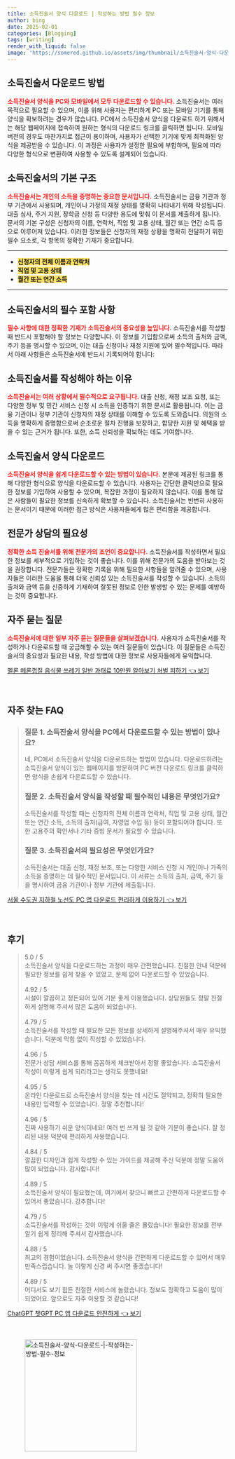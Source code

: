 ```yaml
---
title: 소득진술서 양식 다운로드 | 작성하는 방법 필수 정보
author: bing
date: 2025-02-01
categories: [Blogging]
tags: [writing]
render_with_liquid: false
image: 'https://somered.github.io/assets/img/thumbnail/소득진술서-양식-다운로드-|-작성하는-방법-필수-정보.webp'
---
```



<h2 id='소득진술서_다운로드_방법'>소득진술서 다운로드 방법</h2>

<p><b><span style="color: #ee2323;">소득진술서 양식을 PC와 모바일에서 모두 다운로드할 수 있습니다.</span></b> 소득진술서는 여러 목적으로 필요할 수 있으며, 이를 위해 사용자는 편리하게 PC 또는 모바일 기기를 통해 양식을 확보하려는 경우가 많습니다. PC에서 소득진술서 양식을 다운로드 하기 위해서는 해당 웹페이지에 접속하여 원하는 형식의 다운로드 링크를 클릭하면 됩니다. 모바일 버전의 경우도 마찬가지로 접근이 용이하며, 사용자가 선택한 기기에 맞게 최적화된 양식을 제공받을 수 있습니다. 이 과정은 사용자가 설정한 필요에 부합하며, 필요에 따라 다양한 형식으로 변환하여 사용할 수 있도록 설계되어 있습니다.</p>

<h2 id='소득진술서_기본_구조'>소득진술서의 기본 구조</h2>

<p><b><span style="color: #ee2323;">소득진술서는 개인의 소득을 증명하는 중요한 문서입니다.</span></b> 소득진술서는 금융 기관과 정부 기관에서 사용되며, 개인이나 가정의 재정 상태를 명확히 나타내기 위해 작성됩니다. 대출 심사, 주거 지원, 장학금 신청 등 다양한 용도에 맞춰 이 문서를 제출하게 됩니다. 문서의 기본 구성은 신청자의 이름, 연락처, 직업 및 고용 상태, 월간 또는 연간 소득 등으로 이루어져 있습니다. 이러한 정보들은 신청자의 재정 상황을 명확히 전달하기 위한 필수 요소로, 각 항목의 정확한 기재가 중요합니다.</p>

<hr />

<ul>
    <li><b><span style="background-color: #ffe066;">신청자의 전체 이름과 연락처</span></b></li>
    <li><b><span style="background-color: #ffe066;">직업 및 고용 상태</span></b></li>
    <li><b><span style="background-color: #ffe066;">월간 또는 연간 소득</span></b></li>
</ul>

<hr />

<h2 id='소득진술서_필수_포함_사항'>소득진술서의 필수 포함 사항</h2>

<p><b><span style="color: #ee2323;">필수 사항에 대한 정확한 기재가 소득진술서의 중요성을 높입니다.</span></b> 소득진술서를 작성할 때 반드시 포함해야 할 정보는 다양합니다. 이 정보를 기입함으로써 소득의 출처와 금액, 주기 등을 명시할 수 있으며, 이는 대출 신청이나 재정 지원에 있어 필수적입니다. 따라서 아래 사항들은 소득진술서에 반드시 기록되어야 합니다:</p>

<h2 id='소득진술서_작성의_필요성'>소득진술서를 작성해야 하는 이유</h2>

<p><b><span style="color: #ee2323;">소득진술서는 여러 상황에서 필수적으로 요구됩니다.</span></b> 대출 신청, 재정 보조 요청, 또는 다양한 정부 및 민간 서비스 신청 시 소득을 인증하기 위한 문서로 활용됩니다. 이는 금융 기관이나 정부 기관이 신청자의 재정 상태를 이해할 수 있도록 도와줍니다. 의원의 소득을 명확하게 증명함으로써 순조로운 절차 진행을 보장하고, 합당한 지원 및 혜택을 받을 수 있는 근거가 됩니다. 또한, 소득 신뢰성을 확보하는 데도 기여합니다.</p>

<h2 id='소득진술서_양식_다운로드'>소득진술서 양식 다운로드</h2>

<p><b><span style="color: #ee2323;">소득진술서 양식을 쉽게 다운로드할 수 있는 방법이 있습니다.</span></b> 본문에 제공된 링크를 통해 다양한 형식으로 양식을 다운로드할 수 있습니다. 사용자는 간단한 클릭만으로 필요한 정보를 기입하여 사용할 수 있으며, 복잡한 과정이 필요하지 않습니다. 이를 통해 많은 사람들이 필요한 정보를 신속하게 확보할 수 있습니다. 소득진술서는 빈번히 사용하는 문서이기 때문에 이러한 접근 방식은 사용자들에게 많은 편리함을 제공합니다.</p>

<h2 id='소득진술서_작성_전문가_상담'>전문가 상담의 필요성</h2>

<p><b><span style="color: #ee2323;">정확한 소득 진술서를 위해 전문가의 조언이 중요합니다.</span></b> 소득진술서를 작성하면서 필요한 정보를 세부적으로 기입하는 것이 좋습니다. 이를 위해 전문가의 도움을 받아보는 것을 권장합니다. 전문가들은 정확한 기록을 위해 필요한 사항들을 알려줄 수 있으며, 사용자들은 이러한 도움을 통해 더욱 신뢰성 있는 소득진술서를 작성할 수 있습니다. 소득의 출처와 금액 등을 신중하게 기재하여 잘못된 정보로 인한 발생할 수 있는 문제를 예방하는 것이 중요합니다.</p>

<h2 id='자주_묻는_질문'>자주 묻는 질문</h2>

<p><b><span style="color: #ee2323;">소득진술서에 대한 일부 자주 묻는 질문들을 살펴보겠습니다.</span></b> 사용자가 소득진술서를 작성하거나 다운로드할 때 궁금해할 수 있는 여러 질문들이 있습니다. 이 질문들은 소득진술서의 중요성과 필요한 내용, 작성 방법에 대한 정보로 사용자들에게 유익합니다.</p>


<p><a class="click-button" title="멜론 메론껍질 음식물 쓰레기 일반 과태료 10만원 알아보기 처벌 피하기" href="https://somered.github.io/posts/%EB%A9%9C%EB%A1%A0-%EB%A9%94%EB%A1%A0%EA%BB%8D%EC%A7%88-%EC%9D%8C%EC%8B%9D%EB%AC%BC-%EC%93%B0%EB%A0%88%EA%B8%B0-%EC%9D%BC%EB%B0%98-%EA%B3%BC%ED%83%9C%EB%A3%8C-10%EB%A7%8C%EC%9B%90-%EC%95%8C%EC%95%84%EB%B3%B4%EA%B8%B0-%EC%B2%98%EB%B2%8C-%ED%94%BC%ED%95%98%EA%B8%B0/" rel="dofollow">멜론 메론껍질 음식물 쓰레기 일반 과태료 10만원 알아보기 처벌 피하기 👈 보기</a></p><br>
<h2 id='자주_찾는_FAQ'>자주 찾는 FAQ</h2>
<div itemscope="" itemtype="https://schema.org/FAQPage"> 
<blockquote> 
<div itemscope="" itemprop="mainEntity" itemtype="https://schema.org/Question"> 
<h3 itemprop="name">질문 1. 소득진술서 양식을 PC에서 다운로드할 수 있는 방법이 있나요?</h3> 
<div itemscope="" itemprop="acceptedAnswer" itemtype="https://schema.org/Answer"> 
<span itemprop="text"> 
<p>네, PC에서 소득진술서 양식을 다운로드하는 방법이 있습니다. 다운로드하려는 소득진술서 양식이 있는 웹페이지를 방문하여 PC 버전 다운로드 링크를 클릭하면 양식을 손쉽게 다운로드할 수 있습니다.</p> 
</span> 
</div> 
</div> 
<div itemscope="" itemprop="mainEntity" itemtype="https://schema.org/Question"> 
<h3 itemprop="name">질문 2. 소득진술서 양식을 작성할 때 필수적인 내용은 무엇인가요?</h3> 
<div itemscope="" itemprop="acceptedAnswer" itemtype="https://schema.org/Answer"> 
<span itemprop="text"> 
<p>소득진술서를 작성할 때는 신청자의 전체 이름과 연락처, 직업 및 고용 상태, 월간 또는 연간 소득, 소득의 출처(급여, 자영업 수입 등) 등이 포함되어야 합니다. 또한 고용주의 확인서나 기타 증빙 문서가 필요할 수 있습니다.</p> 
</span> 
</div> 
</div> 
<div itemscope="" itemprop="mainEntity" itemtype="https://schema.org/Question"> 
<h3 itemprop="name">질문 3. 소득진술서의 필요성은 무엇인가요?</h3> 
<div itemscope="" itemprop="acceptedAnswer" itemtype="https://schema.org/Answer"> 
<span itemprop="text"> 
<p>소득진술서는 대출 신청, 재정 보조, 또는 다양한 서비스 신청 시 개인이나 가족의 소득을 증명하는 데 필수적인 문서입니다. 이 서류는 소득의 출처, 금액, 주기 등을 명시하여 금융 기관이나 정부 기관에 제출됩니다.</p> 
</span> 
</div> 
</div> 
</blockquote> 
</div>
<p><a class="click-button" title="서울 수도권 지하철 노선도 PC 앱 다운로드 편리하게 이용하기" href="https://somered.github.io/posts/%EC%84%9C%EC%9A%B8-%EC%88%98%EB%8F%84%EA%B6%8C-%EC%A7%80%ED%95%98%EC%B2%A0-%EB%85%B8%EC%84%A0%EB%8F%84-PC-%EC%95%B1-%EB%8B%A4%EC%9A%B4%EB%A1%9C%EB%93%9C-%ED%8E%B8%EB%A6%AC%ED%95%98%EA%B2%8C-%EC%9D%B4%EC%9A%A9%ED%95%98%EA%B8%B0/" rel="dofollow">서울 수도권 지하철 노선도 PC 앱 다운로드 편리하게 이용하기 👈 보기</a></p><br>
<h2 id='후기'>후기</h2>
<div itemscope itemtype="https://schema.org/Product">
  <blockquote>
  <div itemprop="review" itemscope itemtype="https://schema.org/Review">
      <div itemprop="reviewRating" itemscope itemtype="https://schema.org/Rating"> <span itemprop="ratingValue">5.0</span> / <span itemprop="bestRating">5</span> </div>
      <span itemprop="reviewBody">소득진술서 양식을 다운로드하는 과정이 매우 간편했습니다. 친절한 안내 덕분에 필요한 정보를 쉽게 찾을 수 있었고, 문제 없이 다운로드할 수 있었습니다.</span>
  </div>
  <br>
  <div itemprop="review" itemscope itemtype="https://schema.org/Review">
      <div itemprop="reviewRating" itemscope itemtype="https://schema.org/Rating"> <span itemprop="ratingValue">4.92</span> / <span itemprop="bestRating">5</span> </div>
      <span itemprop="reviewBody">시설이 깔끔하고 정돈되어 있어 기분 좋게 이용했습니다. 상담원들도 정말 친절하게 설명해 주셔서 많은 도움이 되었습니다.</span>
  </div>
  <br>
  <div itemprop="review" itemscope itemtype="https://schema.org/Review">
      <div itemprop="reviewRating" itemscope itemtype="https://schema.org/Rating"> <span itemprop="ratingValue">4.79</span> / <span itemprop="bestRating">5</span> </div>
      <span itemprop="reviewBody">소득진술서를 작성할 때 필요한 모든 정보를 상세하게 설명해주셔서 매우 유익했습니다. 덕분에 막힘 없이 작성할 수 있었습니다.</span>
  </div>
  <br>
  <div itemprop="review" itemscope itemtype="https://schema.org/Review">
      <div itemprop="reviewRating" itemscope itemtype="https://schema.org/Rating"> <span itemprop="ratingValue">4.96</span> / <span itemprop="bestRating">5</span> </div>
      <span itemprop="reviewBody">전문가 상담 서비스를 통해 꼼꼼하게 체크받아서 정말 좋았습니다. 소득진술서 작성이 이렇게 쉽게 되리라고는 생각도 못했네요!</span>
  </div>
  <br>
  <div itemprop="review" itemscope itemtype="https://schema.org/Review">
      <div itemprop="reviewRating" itemscope itemtype="https://schema.org/Rating"> <span itemprop="ratingValue">4.95</span> / <span itemprop="bestRating">5</span> </div>
      <span itemprop="reviewBody">온라인 다운로드로 소득진술서 양식을 찾는 데 시간도 절약되고, 정확히 필요한 내용만 입력할 수 있었습니다. 정말 추천합니다!</span>
  </div>
  <br>
  <div itemprop="review" itemscope itemtype="https://schema.org/Review">
      <div itemprop="reviewRating" itemscope itemtype="https://schema.org/Rating"> <span itemprop="ratingValue">4.96</span> / <span itemprop="bestRating">5</span> </div>
      <span itemprop="reviewBody">진짜 사용하기 쉬운 양식이네요! 여러 번 쓰게 될 것 같아 기분이 좋습니다. 잘 정리된 내용 덕분에 편리하게 사용했습니다.</span>
  </div>
  <br>
  <div itemprop="review" itemscope itemtype="https://schema.org/Review">
      <div itemprop="reviewRating" itemscope itemtype="https://schema.org/Rating"> <span itemprop="ratingValue">4.84</span> / <span itemprop="bestRating">5</span> </div>
      <span itemprop="reviewBody">깔끔한 디자인과 쉽게 작성할 수 있는 가이드를 제공해 주신 덕분에 정말 도움이 많이 되었습니다. 감사합니다!</span>
  </div>
  <br>
  <div itemprop="review" itemscope itemtype="https://schema.org/Review">
      <div itemprop="reviewRating" itemscope itemtype="https://schema.org/Rating"> <span itemprop="ratingValue">4.89</span> / <span itemprop="bestRating">5</span> </div>
      <span itemprop="reviewBody">소득진술서 양식이 필요했는데, 여기에서 찾으니 빠르고 간편하게 다운로드할 수 있어서 좋았습니다. 강추합니다!</span>
  </div>
  <br>
  <div itemprop="review" itemscope itemtype="https://schema.org/Review">
      <div itemprop="reviewRating" itemscope itemtype="https://schema.org/Rating"> <span itemprop="ratingValue">4.79</span> / <span itemprop="bestRating">5</span> </div>
      <span itemprop="reviewBody">소득진술서를 작성하는 것이 이렇게 쉬울 줄은 몰랐습니다! 필요한 정보를 전부 알기 쉽게 정리해 주셔서 감사했습니다.</span>
  </div>
  <br>
  <div itemprop="review" itemscope itemtype="https://schema.org/Review">
      <div itemprop="reviewRating" itemscope itemtype="https://schema.org/Rating"> <span itemprop="ratingValue">4.88</span> / <span itemprop="bestRating">5</span> </div>
      <span itemprop="reviewBody">최고의 경험이었습니다. 소득진술서 양식을 간편하게 다운로드할 수 있어서 매우 만족스럽습니다. 늘 이렇게 신경 써 주시면 좋겠습니다!</span>
  </div>
  <br>
  <div itemprop="review" itemscope itemtype="https://schema.org/Review">
      <div itemprop="reviewRating" itemscope itemtype="https://schema.org/Rating"> <span itemprop="ratingValue">4.89</span> / <span itemprop="bestRating">5</span> </div>
      <span itemprop="reviewBody">어디서도 보기 힘든 친절한 서비스에 놀랐습니다. 정보도 정확하고 도움이 많이 되었어요. 앞으로도 자주 이용할 것 같습니다!</span>
  </div>
  </blockquote>
</div>
<p><a class="click-button" title="ChatGPT 챗GPT PC 앱 다운로드 안전하게" href="https://somered.github.io/posts/ChatGPT-%EC%B1%97GPT-PC-%EC%95%B1-%EB%8B%A4%EC%9A%B4%EB%A1%9C%EB%93%9C-%EC%95%88%EC%A0%84%ED%95%98%EA%B2%8C/" rel="dofollow">ChatGPT 챗GPT PC 앱 다운로드 안전하게 👈 보기</a></p><br>
<figure class="image"><img src="https://somered.github.io/assets/img/thumbnail/소득진술서-양식-다운로드-|-작성하는-방법-필수-정보.webp" alt="소득진술서-양식-다운로드-|-작성하는-방법-필수-정보" width="256" height="256"></figure>